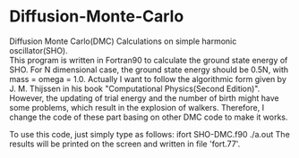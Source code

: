 # Diffusion-Monte-Carlo
Diffusion Monte Carlo(DMC) Calculations on simple harmonic oscillator(SHO).  
This program is written in Fortran90 to calculate the ground state energy of SHO. For N dimensional case, the ground state energy should be 0.5N, with mass = omega = 1.0.
Actually I want to follow the algorithmic form given by J. M. Thijssen in his book "Computational Physics(Second Edition)". However, the updating of trial energy and the number of birth might have some problems, which result in the explosion of walkers. Therefore, I change the code of these part basing on other DMC code to make it works.

To use this code, just simply type as follows:
 ifort SHO-DMC.f90
 ./a.out
The results will be printed on the screen and written in file 'fort.77'.
